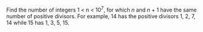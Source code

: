 <p>Find the number of integers 1 &lt; n &lt; 10<sup>7</sup>, for which <var>n</var> and <var>n</var> + 1 have the same number of positive divisors. For example, 14 has the positive divisors 1, 2, 7, 14 while 15 has 1, 3, 5, 15.</p>
